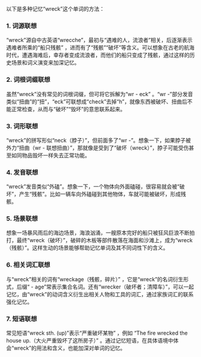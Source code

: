 以下是多种记忆“wreck”这个单词的方法：
### 1. 词源联想
“wreck”源自中古英语“wrecche”，最初与“遇难的人，流浪者”相关，后逐渐表示遇难者所乘的“船只残骸” ，进而有了“残骸”“破坏”等含义。可以想象在古老的航海时代，遭遇海难后，幸存者变成流浪者，而他们的船只变成了残骸，通过这样的历史场景和词义演变来加深记忆。
### 2. 词根词缀联想
虽然“wreck”没有常见的词根词缀，但可将它拆解为“wr - eck” 。“wr -”部分发音类似“扭曲”的“扭”，“eck”可联想成“check”去掉“h”，就像东西被破坏、扭曲后不能正常检查，从而与“破坏”“毁坏”的意思联系起来。 
### 3. 词形联想
“wreck”的拼写形似“neck（脖子）”，但前面多了“wr -”。想象一下，如果脖子被外力“扭曲（wr - 联想扭曲）”，那就像是受到了“破坏（wreck）”，脖子可能受伤甚至如同物品毁坏一样失去正常功能。
### 4. 发音联想
“wreck”发音类似“外磕”。想象一下，一个物体向外面磕碰，很容易就会被“破坏”，产生“残骸”。比如一辆车向外磕碰到其他物体，车就可能被破坏，形成残骸。
### 5. 场景联想
想象一场暴风雨后的海边场景，海浪汹涌，一艘原本完好的船只被狂风巨浪不断拍打，最终“wreck（破坏）”，破碎的木板等部件散落在海面和沙滩上，成为“wreck（残骸）”。这样生动的场景能够帮助记忆单词及其不同词性下的含义。
### 6. 相关词汇联想
与“wreck”相关的词有“wreckage（残骸，碎片）” ，它是“wreck”的名词衍生形式，后缀“ - age”常表示集合名词。还有“wrecker（破坏者；清障车）”，可以一起记忆，由“wreck”的动词含义衍生出相关人物和工具的词汇，通过家族词汇的联系强化记忆。
### 7. 短语联想
常见短语“wreck sth. (up)”表示“严重破坏某物” ，例如 “The fire wrecked the house up.（大火严重毁坏了这所房子）” 。通过记忆短语，在具体语境中体会“wreck”的用法和含义，也能加深对单词的记忆。 